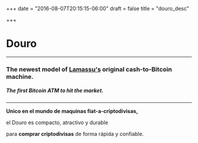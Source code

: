 +++
date = "2016-08-07T20:15:15-06:00"
draft = false
title = "douro_desc"

+++

# Douro

***

### The newest model of [Lamassu's](http://lamassu.is) original cash-to-Bitcoin machine. 
##### The first Bitcoin ATM to hit the market.

***
**Unico en el mundo de maquinas fiat-a-criptodivisas,** 

el Douro es compacto, atractivo y durable

para **comprar criptodivisas** de forma rápida y confiable.
